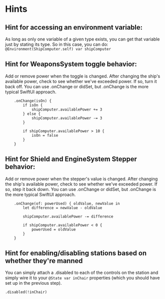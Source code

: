 #  Hints

## Hint for accessing an environment variable:

As long as only one variable of a given type exists, you can get that variable just by stating its type. So in this case, you can do:
`@Environment(ShipComputer.self) var shipComputer`

## Hint for WeaponsSystem toggle behavior:

Add or remove power when the toggle is changed. After changing the ship's available power, check to see whether we've exceeded power. If so, turn it back off. You can use .onChange or didSet, but .onChange is the more typical SwiftUI approach.
```
    .onChange(isOn) {
        if isOn {
            shipComputer.availablePower += 3
        } else {
            shipComputer.availablePower -= 3
        }
        
        if shipComputer.availablePower > 10 {
            isOn = false
        }
    }
```

## Hint for Shield and EngineSystem Stepper behavior:

Add or remove power when the stepper's value is changed. After changing the ship's available power, check to see whether we've exceeded power. If so, step it back down. You can use .onChange or didSet, but .onChange is the more typical SwiftUI approach.
```
    .onChange(of: powerUsed) { oldValue, newValue in
        let difference = newValue - oldValue
        
        shipComputer.availablePower -= difference
        
        if shipComputer.availablePower < 0 {
            powerUsed = oldValue
        }
    }
```

## Hint for enabling/disabling stations based on whether they're manned

You can simply attach a .disabled to each of the controls on the station and simply wire it to your `@State var inChair` properties (which you should have set up in the previous step).

```
.disabled(!inChair)
```
